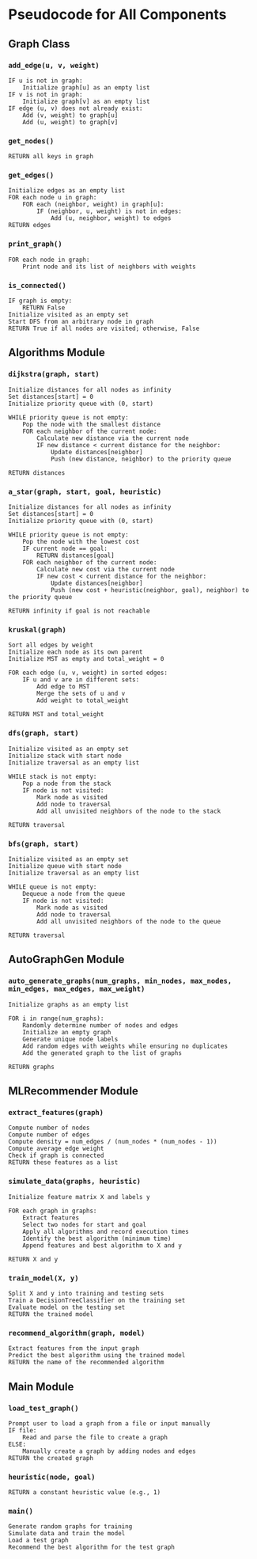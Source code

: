 # Pseudocode for All Components

## **Graph Class**

### `add_edge(u, v, weight)`
```plaintext
IF u is not in graph:
    Initialize graph[u] as an empty list
IF v is not in graph:
    Initialize graph[v] as an empty list
IF edge (u, v) does not already exist:
    Add (v, weight) to graph[u]
    Add (u, weight) to graph[v]
```

### `get_nodes()`
```plaintext
RETURN all keys in graph
```

### `get_edges()`
```plaintext
Initialize edges as an empty list
FOR each node u in graph:
    FOR each (neighbor, weight) in graph[u]:
        IF (neighbor, u, weight) is not in edges:
            Add (u, neighbor, weight) to edges
RETURN edges
```

### `print_graph()`
```plaintext
FOR each node in graph:
    Print node and its list of neighbors with weights
```

### `is_connected()`
```plaintext
IF graph is empty:
    RETURN False
Initialize visited as an empty set
Start DFS from an arbitrary node in graph
RETURN True if all nodes are visited; otherwise, False
```

## **Algorithms Module**

### `dijkstra(graph, start)`
```plaintext
Initialize distances for all nodes as infinity
Set distances[start] = 0
Initialize priority queue with (0, start)

WHILE priority queue is not empty:
    Pop the node with the smallest distance
    FOR each neighbor of the current node:
        Calculate new distance via the current node
        IF new distance < current distance for the neighbor:
            Update distances[neighbor]
            Push (new distance, neighbor) to the priority queue

RETURN distances
```

### `a_star(graph, start, goal, heuristic)`
```plaintext
Initialize distances for all nodes as infinity
Set distances[start] = 0
Initialize priority queue with (0, start)

WHILE priority queue is not empty:
    Pop the node with the lowest cost
    IF current node == goal:
        RETURN distances[goal]
    FOR each neighbor of the current node:
        Calculate new cost via the current node
        IF new cost < current distance for the neighbor:
            Update distances[neighbor]
            Push (new cost + heuristic(neighbor, goal), neighbor) to the priority queue

RETURN infinity if goal is not reachable
```

### `kruskal(graph)`
```plaintext
Sort all edges by weight
Initialize each node as its own parent
Initialize MST as empty and total_weight = 0

FOR each edge (u, v, weight) in sorted edges:
    IF u and v are in different sets:
        Add edge to MST
        Merge the sets of u and v
        Add weight to total_weight

RETURN MST and total_weight
```

### `dfs(graph, start)`
```plaintext
Initialize visited as an empty set
Initialize stack with start node
Initialize traversal as an empty list

WHILE stack is not empty:
    Pop a node from the stack
    IF node is not visited:
        Mark node as visited
        Add node to traversal
        Add all unvisited neighbors of the node to the stack

RETURN traversal
```

### `bfs(graph, start)`
```plaintext
Initialize visited as an empty set
Initialize queue with start node
Initialize traversal as an empty list

WHILE queue is not empty:
    Dequeue a node from the queue
    IF node is not visited:
        Mark node as visited
        Add node to traversal
        Add all unvisited neighbors of the node to the queue

RETURN traversal
```

## **AutoGraphGen Module**

### `auto_generate_graphs(num_graphs, min_nodes, max_nodes, min_edges, max_edges, max_weight)`
```plaintext
Initialize graphs as an empty list

FOR i in range(num_graphs):
    Randomly determine number of nodes and edges
    Initialize an empty graph
    Generate unique node labels
    Add random edges with weights while ensuring no duplicates
    Add the generated graph to the list of graphs

RETURN graphs
```

## **MLRecommender Module**

### `extract_features(graph)`
```plaintext
Compute number of nodes
Compute number of edges
Compute density = num_edges / (num_nodes * (num_nodes - 1))
Compute average edge weight
Check if graph is connected
RETURN these features as a list
```

### `simulate_data(graphs, heuristic)`
```plaintext
Initialize feature matrix X and labels y

FOR each graph in graphs:
    Extract features
    Select two nodes for start and goal
    Apply all algorithms and record execution times
    Identify the best algorithm (minimum time)
    Append features and best algorithm to X and y

RETURN X and y
```

### `train_model(X, y)`
```plaintext
Split X and y into training and testing sets
Train a DecisionTreeClassifier on the training set
Evaluate model on the testing set
RETURN the trained model
```

### `recommend_algorithm(graph, model)`
```plaintext
Extract features from the input graph
Predict the best algorithm using the trained model
RETURN the name of the recommended algorithm
```

## **Main Module**

### `load_test_graph()`
```plaintext
Prompt user to load a graph from a file or input manually
IF file:
    Read and parse the file to create a graph
ELSE:
    Manually create a graph by adding nodes and edges
RETURN the created graph
```

### `heuristic(node, goal)`
```plaintext
RETURN a constant heuristic value (e.g., 1)
```

### `main()`
```plaintext
Generate random graphs for training
Simulate data and train the model
Load a test graph
Recommend the best algorithm for the test graph
```
